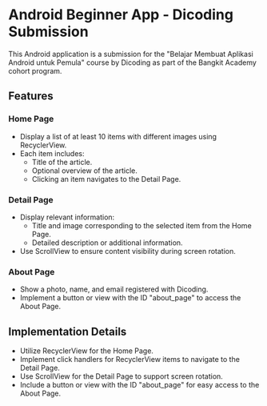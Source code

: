 # Android Beginner App - Dicoding Submission

This Android application is a submission for the "Belajar Membuat Aplikasi Android untuk Pemula" course by Dicoding as part of the Bangkit Academy cohort program.

## Features

### Home Page

- Display a list of at least 10 items with different images using RecyclerView.
- Each item includes:
  - Title of the article.
  - Optional overview of the article.
  - Clicking an item navigates to the Detail Page.

### Detail Page

- Display relevant information:
  - Title and image corresponding to the selected item from the Home Page.
  - Detailed description or additional information.
- Use ScrollView to ensure content visibility during screen rotation.

### About Page

- Show a photo, name, and email registered with Dicoding.
- Implement a button or view with the ID "about_page" to access the About Page.

## Implementation Details

- Utilize RecyclerView for the Home Page.
- Implement click handlers for RecyclerView items to navigate to the Detail Page.
- Use ScrollView for the Detail Page to support screen rotation.
- Include a button or view with the ID "about_page" for easy access to the About Page.
